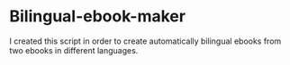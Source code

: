 # Bilingual-ebook-maker
I created this script in order to create automatically bilingual ebooks from two ebooks in different languages.
